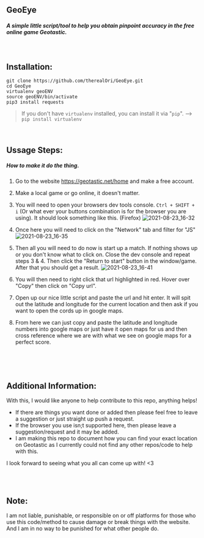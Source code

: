 <!--- Please note that anything in between these tags is a comment. -->

## GeoEye
##### A simple little script/tool to help you obtain pinpoint accuracy in the free online game Geotastic.
<br />

## Installation:
```
git clone https://github.com/therealOri/GeoEye.git
cd GeoEye
virtualenv geoENV
source geoENV/bin/activate
pip3 install requests
```
> If you don't have `virtualenv` installed, you can install it via "`pip`". --> `pip install virtualenv`


<br />

## Ussage Steps:
##### How to make it do the thing.

1. Go to the website https://geotastic.net/home and make a free account.

2. Make a local game or go online, it doesn't matter.

3. You will need to open your browsers dev tools console. `Ctrl + SHIFT + i` (Or what ever your buttons combination is for the browser you are using).
It should look something like this. (Firefox)
![2021-08-23_16-32](https://user-images.githubusercontent.com/45724082/130527879-ca1770ee-df10-48c8-91de-4a8eae0fc969.png)

4. Once here you will need to click on the "Network" tab and filter for "JS"
![2021-08-23_16-35](https://user-images.githubusercontent.com/45724082/130528137-c74f9405-40aa-4329-8c35-cc0f62797a38.png)

5. Then all you will need to do now is start up a match. If nothing shows up or you don't know what to click on. Close the dev console and repeat steps 3 & 4. Then  click the "Return to start" button in the window/game. After that you should get a result.
![2021-08-23_16-41](https://user-images.githubusercontent.com/45724082/130528648-ec21f0c4-3d1c-495a-a289-d54ddb65a471.png)

6. You will then need to right click that url highlighted in red. Hover over "Copy" then click on "Copy url".

7. Open up our nice little script and paste the url and hit enter. It will spit out the latitude and longitude for the current location and then ask if you want to open the cords up in google maps.

8. From here we can just copy and paste the latitude and longitude numbers into google maps or just have it open maps for us and then cross reference where we are with what we see on google maps for a perfect score.
<br />
<br />
<br />

## Additional Information:
With this, I would like anyone to help contribute to this repo, anything helps!

- If there are things you want done or added then please feel free to leave a suggestion or just straight up push a request.
- If the browser you use isn;t supported here, then please leave a suggestion/request and it may be added.
- I am making this repo to document how you can find your exact location on Geotastic as I currently could not find any other repos/code to help with this.
  
I look forward to seeing what you all can come up with! <3

<br />
<br />

## Note:
I am not liable, punishable, or responsible on or off platforms for those who use this code/method to cause damage or break things with the website. And I am in no way to be punished for what other people do.
